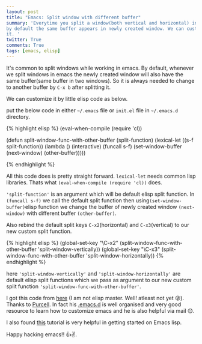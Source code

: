 ```yaml
---
layout: post
title: "Emacs: Split window with different buffer"
summary: 'Everytime you split a window(both vertical and horizontal) in Emacs,
by default the same buffer appears in newly created window. We can customize
it. '
twitter: True
comments: True
tags: [emacs, elisp]
---
```


It's common to split windows while working in emacs. By default, whenever we
split windows in emacs the newly created window will also have the same
buffer(same buffer in two windows). So it is always needed
to change to another buffer by ``C-x b`` after splitting it.

We can customize it by little elisp code as below.

<!--break-->

put the below code in either ```~/.emacs``` file or ```init.el``` file in ```~/.emacs.d``` directory.

{% highlight elisp %}
(eval-when-compile (require 'cl))

(defun split-window-func-with-other-buffer (split-function)
  (lexical-let ((s-f split-function))
    (lambda ()
      (interactive)
      (funcall s-f)
      (set-window-buffer (next-window) (other-buffer)))))

{% endhighlight %}

All this code does is pretty straight forward. ```lexical-let``` needs common lisp libraries.
Thats what ```(eval-when-compile (require 'cl))``` does.

```'split-function'``` is an argument which will be default elisp split function.
In ```(funcall s-f)``` we call the default split function then using```(set-window-buffer)```elisp function we change the buffer of newly
created window ```(next-window)``` with different buffer ```(other-buffer)```.

Also rebind the default split keys ```C-x2```(horizontal) and ```C-x3```(vertical) to our
new custom split function.

{% highlight elisp %}
(global-set-key "\C-x2" (split-window-func-with-other-buffer 'split-window-vertically))
(global-set-key "\C-x3" (split-window-func-with-other-buffer 'split-window-horizontally))
{% endhighlight %}

here ```'split-window-vertically'``` and ```'split-window-horizontally'``` are default
elisp split functions which we pass as argument to our new custom split
function ```'split-window-func-with-other-buffer'```.

I got this code from
[here](https://github.com/purcell/emacs.d/blob/master/lisp/init-windows.el#L15-L26)
(I am not elisp master. Well! atleast not
yet 😜). Thanks to [Purcell](https://github.com/purcell). In fact his
[.emacs.d](https://github.com/purcell/emacs.d) is well organised and very good
resource to learn how to customize emacs and he is also helpful via mail 😊.

I also found [this](http://bzg.fr/learn-emacs-lisp-in-15-minutes.html) tutorial is very helpful in getting started on Emacs lisp.

Happy hacking emacs!! 👍✌.
